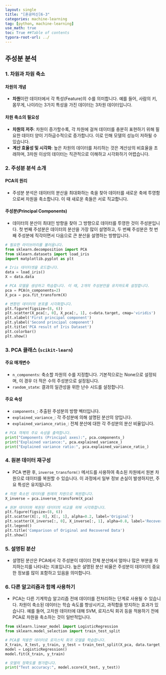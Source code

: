 ```yaml
---
layout: single
title: "[혼공머신]6-3"
categories: machine-learning
tag: [python, machine-learning]
use_math: true
toc: True ##Table of contents
typora-root-url: ../ 
---
```


## 주성분 분석

### 1. 차원과 차원 축소

#### 차원의 개념
- **차원**이란 데이터에서 각 특성(Feature)의 수를 의미합니다. 예를 들어, 사람의 키, 몸무게, 나이라는 3가지 특성을 가진 데이터는 3차원 데이터입니다.

#### 차원 축소의 필요성
- **차원의 저주**: 차원이 증가할수록, 각 차원에 걸쳐 데이터를 충분히 표현하기 위해 필요한 데이터 양이 기하급수적으로 증가합니다. 이로 인해 모델의 성능이 저하될 수 있습니다.
- **계산 효율성 및 시각화**: 높은 차원의 데이터를 처리하는 것은 계산상의 비효율을 초래하며, 3차원 이상의 데이터는 직관적으로 이해하고 시각화하기 어렵습니다.

### 2. 주성분 분석 소개

#### PCA의 원리
- 주성분 분석은 데이터의 분산을 최대화하는 축을 찾아 데이터를 새로운 축에 투영함으로써 차원을 축소합니다. 이 때 새로운 축들은 서로 직교합니다.

#### 주성분(Principal Components)
- 데이터의 분산이 최대인 방향을 찾아 그 방향으로 데이터를 투영한 것이 주성분입니다. 첫 번째 주성분은 데이터의 분산을 가장 많이 설명하고, 두 번째 주성분은 첫 번째 주성분에 직각이면서 다음으로 큰 분산을 설명하는 방향입니다.

```python
# 필요한 라이브러리를 불러옵니다.
from sklearn.decomposition import PCA
from sklearn.datasets import load_iris
import matplotlib.pyplot as plt

# Iris 데이터셋을 로드합니다.
data = load_iris()
X = data.data

# PCA 모델을 생성하고 학습합니다. 이 때, 2개의 주성분만을 유지하도록 설정합니다.
pca = PCA(n_components=2)
X_pca = pca.fit_transform(X)

# 변환된 데이터의 분포를 시각화합니다.
plt.figure(figsize=(8, 6))
plt.scatter(X_pca[:, 0], X_pca[:, 1], c=data.target, cmap='viridis')
plt.xlabel('First principal component')
plt.ylabel('Second principal component')
plt.title('PCA result of Iris Dataset')
plt.colorbar()
plt.show()
```

### 3. PCA 클래스 (`scikit-learn`)

#### 주요 매개변수
- `n_components`: 축소할 차원의 수를 지정합니다. 기본적으로는 None으로 설정되며, 이 경우 더 적은 수의 주성분으로 설정됩니다.
- `random_state`: 결과의 일관성을 위한 난수 시드를 설정합니다.

#### 주요 속성
- `components_`: 추출된 주성분의 방향 벡터입니다.
- `explained_variance_`: 각 주성분에 의해 설명된 분산의 양입니다.
- `explained_variance_ratio_`: 전체 분산에 대한 각 주성분의 분산 비율입니다.

```python
# PCA 객체의 주요 속성을 출력합니다.
print("Components (Principal axes):", pca.components_)
print("Explained variance:", pca.explained_variance_)
print("Explained variance ratio:", pca.explained_variance_ratio_)
```

### 4. 원본 데이터 재구성

- PCA 변환 후, `inverse_transform()` 메서드를 사용하여 축소된 차원에서 원본 차원으로 데이터를 복원할 수 있습니다. 이 과정에서 일부 정보 손실이 발생하지만, 주요 특성은 유지됩니다.

```python
# 차원 축소된 데이터를 원래의 차원으로 복원합니다.
X_inverse = pca.inverse_transform(X_pca)

# 원본 데이터와 복원된 데이터의 비교를 위해 시각화합니다.
plt.figure(figsize=(8, 6))
plt.scatter(X[:, 0], X[:, 1], alpha=0.2, label='Original')
plt.scatter(X_inverse[:, 0], X_inverse[:, 1], alpha=0.8, label='Recovered')
plt.legend()
plt.title('Comparison of Original and Recovered Data')
plt.show()
```

### 5. 설명된 분산

- 설명된 분산은 PCA에서 각 주성분이 데이터 전체 분산에서 얼마나 많은 부분을 차지하는지를 나타내는 지표입니다. 높은 설명된 분산 비율은 주성분이 데이터의 중요한 정보를 많이 포함하고 있음을 의미합니다.

### 6. 다른 알고리즘과 함께 사용하기

- PCA는 다른 기계학습 알고리즘 전에 데이터를 전처리하는 단계로 사용될 수 있습니다. 차원이 축소된 데이터는 학습 속도를 향상시키고, 과적합을 방지하는 효과가 있습니다. 예를 들어, 고차원 데이터에 대해 SVM, 로지스틱 회귀 등을 적용하기 전에 PCA로 차원을 축소하는 것이 일반적입니다.

```python
from sklearn.linear_model import LogisticRegression
from sklearn.model_selection import train_test_split

# PCA를 적용한 데이터로 로지스틱 회귀 모델을 학습합니다.
X_train, X_test, y_train, y_test = train_test_split(X_pca, data.target, test_size=0.2, random_state=42)
model = LogisticRegression()
model.fit(X_train, y_train)

# 모델의 정확도를 평가합니다.
print("Test accuracy:", model.score(X_test, y_test))
```

